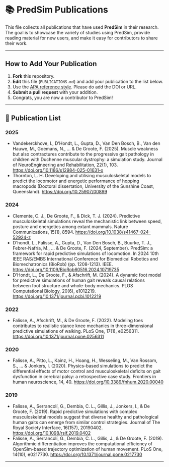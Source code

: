# 📚 PredSim Publications

This file collects all publications that have used **PredSim** in their research.  
The goal is to showcase the variety of studies using PredSim, provide reading material for new users, and make it easy for contributors to share their work.

---

## How to Add Your Publication

1. **Fork** this repository.
2. **Edit** this file (`PUBLICATIONS.md`) and add your publication to the list below.
3. Use the [APA reference style](https://apastyle.apa.org/style-grammar-guidelines/references/examples). Please do add the DOI or URL.
4. **Submit a pull request** with your addition.
5. Congrats, you are now a contributor to PredSim! 
---

## 📄 Publication List

### 2025
- Vandekerckhove, I., D’Hondt, L., Gupta, D., Van Den Bosch, B., Van den Hauwe, M., Goemans, N., ... & De Groote, F. (2025). Muscle weakness but also contractures contribute to the progressive gait pathology in children with Duchenne muscular dystrophy: a simulation study. Journal of NeuroEngineering and Rehabilitation, 22(1), 103. https://doi.org/10.1186/s12984-025-01631-x
- Thornton, L. H. Developing and utilising musculoskeletal models to predict the locomotor and energetic performance of hopping macropods (Doctoral dissertation, University of the Sunshine Coast, Queensland). https://doi.org/10.25907/00899

### 2024
- Clemente, C. J., De Groote, F., & Dick, T. J. (2024). Predictive musculoskeletal simulations reveal the mechanistic link between speed, posture and energetics among extant mammals. Nature Communications, 15(1), 8594. https://doi.org/10.1038/s41467-024-52924-z
- D'hondt, L., Falisse, A., Gupta, D., Van Den Bosch, B., Buurke, T. J., Febrer-Nafría, M., ... & De Groote, F. (2024, September). PredSim: a framework for rapid predictive simulations of locomotion. In 2024 10th IEEE RAS/EMBS International Conference for Biomedical Robotics and Biomechatronics (BioRob) (pp. 1208-1213). IEEE. https://doi.org/10.1109/BioRob60516.2024.10719735
- D’Hondt, L., De Groote, F., & Afschrift, M. (2024). A dynamic foot model for predictive simulations of human gait reveals causal relations between foot structure and whole-body mechanics. PLOS Computational Biology, 20(6), e1012219. https://doi.org/10.1371/journal.pcbi.1012219

### 2022
- Falisse, A., Afschrift, M., & De Groote, F. (2022). Modeling toes contributes to realistic stance knee mechanics in three-dimensional predictive simulations of walking. PLoS One, 17(1), e0256311. https://doi.org/10.1371/journal.pone.0256311

### 2020
- Falisse, A., Pitto, L., Kainz, H., Hoang, H., Wesseling, M., Van Rossom, S., ... & Jonkers, I. (2020). Physics-based simulations to predict the differential effects of motor control and musculoskeletal deficits on gait dysfunction in cerebral palsy: a retrospective case study. Frontiers in human neuroscience, 14, 40. https://doi.org/10.3389/fnhum.2020.00040

### 2019
- Falisse, A., Serrancolí, G., Dembia, C. L., Gillis, J., Jonkers, I., & De Groote, F. (2019). Rapid predictive simulations with complex musculoskeletal models suggest that diverse healthy and pathological human gaits can emerge from similar control strategies. Journal of The Royal Society Interface, 16(157), 20190402. https://doi.org/10.1098/rsif.2019.0402
- Falisse, A., Serrancolí, G., Dembia, C. L., Gillis, J., & De Groote, F. (2019). Algorithmic differentiation improves the computational efficiency of OpenSim-based trajectory optimization of human movement. PLoS One, 14(10), e0217730. https://doi.org/10.1371/journal.pone.0217730
---
